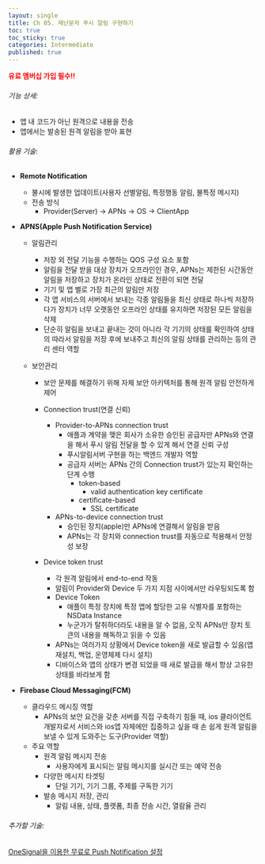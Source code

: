 ```yaml
---
layout: single
title: Ch 05. 재난문자 푸시 알림 구현하기
toc: true
toc_sticky: true
categories: Intermediate
published: true
---
```


<span style="color: red">**유료 멤버십 가입 필수!!**</span>

###### 기능 상세:
- 앱 내 코드가 아닌 원격으로 내용을 전송
- 앱에서는 발송된 원격 알림을 받아 표현

###### 활용 기술:
- **Remote Notification**
  - 불시에 발생한 업데이트(사용자 선별알림, 특정행동 알림, 불특정 메시지)
  -  전송 방식
     - Provider(Server) -> APNs -> OS -> ClientApp 

- **APNS(Apple Push Notification Service)**
  - 알림관리
    - 저장 외 전달 기능을 수행하는 QOS 구성 요소 포함 
    - 알림을 전달 받을 대상 장치가 오프라인인 경우, APNs는 제한된 시간동안 알림을 저장하고 장치가 온라인 상태로 전환이 되면 전달
    - 기기 및 앱 별로 가장 최근의 알림만 저장
    - 각 앱 서비스의 서버에서 보내는 각종 알림들을 최신 상태로 하나씩 저장하다가 장치가 너무 오랫동안 오프라인 상태를 유지하면 저장된 모든 알림을 삭제
    - 단순히 알림을 보내고 끝내는 것이 아니라 각 기기의 상태를 확인하여 상태의 따라서 알림을 저장 후에 보내주고 최신의 알림 상태를 관리하는 등의 관리 센터 역할

  - 보안관리
    - 보안 문제를 해결하기 위해 자체 보안 아키텍처를 통해 원격 알림 안전하게 제어
    - Connection trust(연결 신뢰)
        - Provider-to-APNs connection trust
            - 애플과 계약을 맺은 회사가 소유한 승인된 공급자만 APNs와 연결을 해서 푸시 알림 전달을 할 수 있게 해서 연결 신뢰 구성
            - 푸시알림서버 구현을 하는 백엔드 개발자 역할
            - 공급자 서버는 APNs 간의 Connection trust가 있는지 확인하는 단계 수행
                - token-based
                    - valid authentication key certificate
                - certificate-based
                    - SSL certificate
        - APNs-to-device connection trust
            - 승인된 장치(apple)만 APNs에 연결해서 알림을 받음
            - APNs는 각 장치와 connection trust를 자동으로 적용해서 안정성 보장

    - Device token trust
        - 각 원격 알림에서 end-to-end 작동
        - 알림이 Provider와 Device 두 가지 지점 사이에서만 라우팅되도록 함
        - Device Token
            - 애플이 특정 장치에 특정 앱에 할당한 고유 식별자를 포함하는 NSData Instance
            - 누군가가 탈취하더라도 내용을 알 수 없음, 오직 APNs만 장치 토큰의 내용을 해독하고 읽을 수 있음
        - APNs는 여러가지 상황에서 Device token을 새로 발급할 수 있음(앱 재설치, 백업, 운영체제 다시 설치)
        - 디바이스와 앱의 상태가 변경 되었을 때 새로 발급을 해서 항상 고유한 상태를 바라보게 함

- **Firebase Cloud Messaging(FCM)**
  - 클라우드 메시징 역할 
    - APNs의 보안 요건을 갖춘 서버를 직접 구축하기 힘들 때, ios 클라이언트 개발자로서 서비스와 ios앱 자체에만 집중하고 싶을 때 손 쉽게 원격 알림을 보낼 수 있게 도와주는 도구(Provider 역할)  
  - 주요 역할
    - 원격 알림 메시지 전송
        - 사용자에게 표시되는 알림 메시지를 실시간 또는 예약 전송
    - 다양한 메시지 타겟팅
        - 단일 기기, 기기 그룹, 주제를 구독한 기기
    - 발송 메시지 저장, 관리
        - 알림 내용, 상태, 플랫폼, 최종 전송 시간, 열람율 관리
        
###### 추가할 기술:
[OneSignal을 이용한 무료로 Push Notification 설정](https://onesignal.com/blog/how-to-add-push-notifications-into-an-ios-app/)
